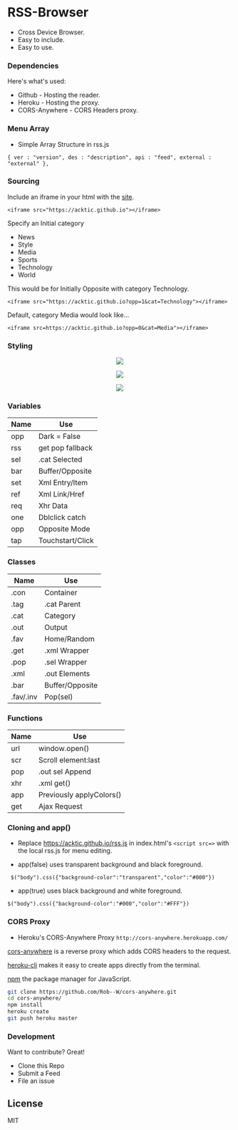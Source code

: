 # RSS-Browser

  - Cross Device Browser.
  - Easy to include.
  - Easy to use.


### Dependencies

Here's what's used:

* Github - Hosting the reader.
* Heroku - Hosting the proxy.
* CORS-Anywhere - CORS Headers proxy.

### Menu Array

* Simple Array Structure in rss.js

`{ ver : "version", des : "description", api : "feed", external : "external" },`

### Sourcing

Include an iframe in your html with the [site](https://acktic.github.io).

`<iframe src="https://acktic.github.io"></iframe>`

Specify an Initial category

* News
* Style
* Media
* Sports
* Technology
* World

This would be for Initially Opposite with category Technology.

`<iframe src="https://acktic.github.io?opp=1&cat=Technology"></iframe>`

Default, category Media would look like...

`<iframe src=https://acktic.github.io?opp=0&cat=Media"></iframe>`

### Styling
<p align="center"><img src="https://ackti.files.wordpress.com/2019/11/9522649670120.png"></p>

<p align="center"><img src="https://ackti.files.wordpress.com/2019/11/3843526843051.png"></p>

<p align="center"><img src="https://ackti.files.wordpress.com/2019/11/0174236037489.png"></p>

### Variables
| Name | Use |
| ------ | ------ |
| opp | Dark = False|
| rss | get pop fallback |
| sel | .cat Selected |
| bar | Buffer/Opposite |
| set | Xml Entry/Item |
| ref | Xml Link/Href |
| req | Xhr Data |
| one | Dblclick catch |
| opp | Opposite Mode |
| tap | Touchstart/Click |

### Classes
| Name | Use |
| ------ | ------ |
| .con | Container |
| .tag | .cat Parent |
| .cat | Category |
| .out | Output |
| .fav | Home/Random |
| .get | .xml Wrapper |
| .pop | .sel Wrapper |
| .xml | .out Elements |
| .bar | Buffer/Opposite |
| .fav/.inv | Pop(sel) |

### Functions
| Name | Use |
|------|------|
| url | window.open() |
| scr | Scroll element:last |
| pop | .out sel Append |
| xhr | .xml get() |
| app | Previously applyColors() |
| get | Ajax Request |
  

### Cloning and app()

 - Replace https://acktic.github.io/rss.js in index.html's `<script src=>` with the local rss.js for menu editing. 

 - app(false) uses transparent background and black foreground.
  
` $("body").css({"background-color":"transparent","color":"#000"})`

 - app(true) uses black background and white foreground.
 
`$("body").css({"background-color":"#000","color":"#FFF"})`
 
### CORS Proxy

- Heroku's CORS-Anywhere Proxy
`http://cors-anywhere.herokuapp.com/`

[cors-anywhere](https://github.com/Rob--W/cors-anywhere) is a reverse proxy which adds CORS headers to the request.

[heroku-cli](https://github.com/heroku/cli) makes it easy to create apps directly from the terminal.

[npm](https://github.com/npm/cli) the package manager for JavaScript.

```sh
git clone https://github.com/Rob--W/cors-anywhere.git
cd cors-anywhere/
npm install
heroku create
git push heroku master
```

### Development

Want to contribute? Great!
- Clone this Repo
- Submit a Feed
- File an issue

License
----

MIT
